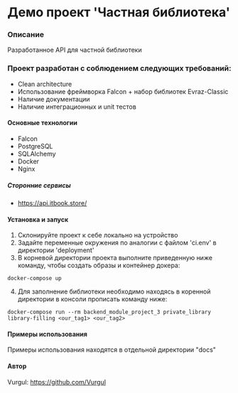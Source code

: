 # Демо проект 'Частная библиотека'

### Описание
Разработанное API для частной библиотеки

### Проект разработан с соблюдением следующих требований:

- Clean architecture
- Использование фреймворка Falcon + набор библиотек Evraz-Classic
- Наличие документации
- Наличие интеграционных и unit тестов

#### Основные технологии
- Falcon
- PostgreSQL
- SQLAlchemy
- Docker
- Nginx

##### Сторонние сервисы
- https://api.itbook.store/

#### Установка и запуск
1. Склонируйте проект к себе локально на устройство
2. Задайте переменные окружения по аналогии с файлом 'ci.env' в директории 'deployment'
3. В корневой директории проекта выполните приведенную ниже команду, чтобы создать образы и контейнер докера:

```
docker-compose up
```

4. Для заполнение библиотеки необходимо находясь в коренной директории в консоли прописать команду ниже:

```
docker-compose run --rm backend_module_project_3 private_library library-filling <our_tag1> <our_tag2>
```

#### Примеры использования
Примеры использования находятся в отдельной директории "docs"

#### Автор
Vurgul: https://github.com/Vurgul